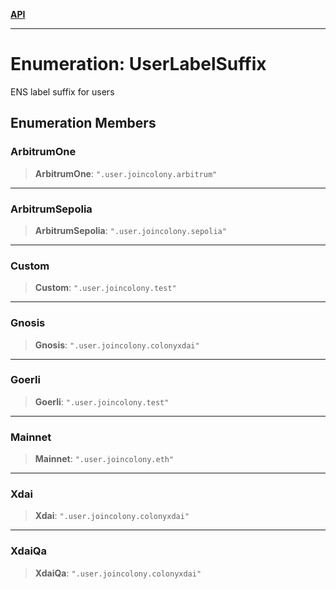 [**API**](../README.md)

***

# Enumeration: UserLabelSuffix

ENS label suffix for users

## Enumeration Members

### ArbitrumOne

> **ArbitrumOne**: `".user.joincolony.arbitrum"`

***

### ArbitrumSepolia

> **ArbitrumSepolia**: `".user.joincolony.sepolia"`

***

### Custom

> **Custom**: `".user.joincolony.test"`

***

### Gnosis

> **Gnosis**: `".user.joincolony.colonyxdai"`

***

### Goerli

> **Goerli**: `".user.joincolony.test"`

***

### Mainnet

> **Mainnet**: `".user.joincolony.eth"`

***

### Xdai

> **Xdai**: `".user.joincolony.colonyxdai"`

***

### XdaiQa

> **XdaiQa**: `".user.joincolony.colonyxdai"`
